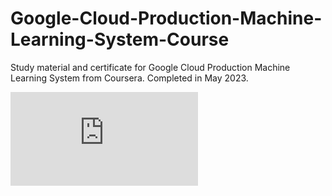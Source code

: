 # Google-Cloud-Production-Machine-Learning-System-Course


Study material and certificate for Google Cloud Production Machine Learning System from Coursera. Completed in May 2023.


![Certificate](https://github.com/JasonSCFu/Google-Cloud-Production-Machine-Learning-System-Course/blob/main/certificate.pdf)
